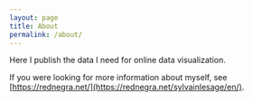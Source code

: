 ```yaml
---
layout: page
title: About
permalink: /about/
---
```


Here I publish the data I need for online data visualization.

If you were looking for more information about myself, see [https://rednegra.net/](https://rednegra.net/sylvainlesage/en/).
